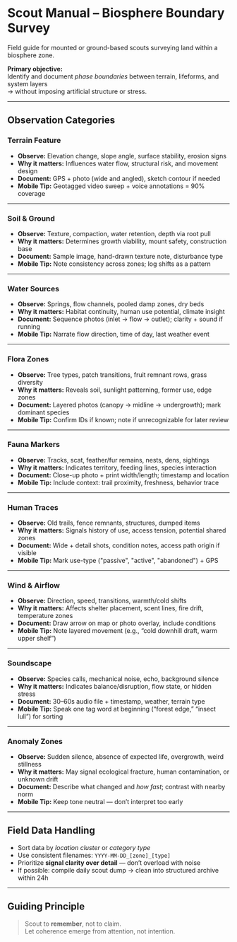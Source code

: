 # Scout Manual – Biosphere Boundary Survey

Field guide for mounted or ground-based scouts surveying land within a biosphere zone.

**Primary objective:**  
Identify and document *phase boundaries* between terrain, lifeforms, and system layers  
→ without imposing artificial structure or stress.

---

## Observation Categories

### Terrain Feature  
- **Observe:** Elevation change, slope angle, surface stability, erosion signs  
- **Why it matters:** Influences water flow, structural risk, and movement design  
- **Document:** GPS + photo (wide and angled), sketch contour if needed  
- **Mobile Tip:** Geotagged video sweep + voice annotations = 90% coverage

---

### Soil & Ground  
- **Observe:** Texture, compaction, water retention, depth via root pull  
- **Why it matters:** Determines growth viability, mount safety, construction base  
- **Document:** Sample image, hand-drawn texture note, disturbance type  
- **Mobile Tip:** Note consistency across zones; log shifts as a pattern

---

### Water Sources  
- **Observe:** Springs, flow channels, pooled damp zones, dry beds  
- **Why it matters:** Habitat continuity, human use potential, climate insight  
- **Document:** Sequence photos (inlet → flow → outlet); clarity + sound if running  
- **Mobile Tip:** Narrate flow direction, time of day, last weather event

---

### Flora Zones  
- **Observe:** Tree types, patch transitions, fruit remnant rows, grass diversity  
- **Why it matters:** Reveals soil, sunlight patterning, former use, edge zones  
- **Document:** Layered photos (canopy → midline → undergrowth); mark dominant species  
- **Mobile Tip:** Confirm IDs if known; note if unrecognizable for later review

---

### Fauna Markers  
- **Observe:** Tracks, scat, feather/fur remains, nests, dens, sightings  
- **Why it matters:** Indicates territory, feeding lines, species interaction  
- **Document:** Close-up photo + print width/length; timestamp and location  
- **Mobile Tip:** Include context: trail proximity, freshness, behavior trace

---

### Human Traces  
- **Observe:** Old trails, fence remnants, structures, dumped items  
- **Why it matters:** Signals history of use, access tension, potential shared zones  
- **Document:** Wide + detail shots, condition notes, access path origin if visible  
- **Mobile Tip:** Mark use-type ("passive", "active", "abandoned") + GPS

---

### Wind & Airflow  
- **Observe:** Direction, speed, transitions, warmth/cold shifts  
- **Why it matters:** Affects shelter placement, scent lines, fire drift, temperature zones  
- **Document:** Draw arrow on map or photo overlay, include conditions  
- **Mobile Tip:** Note layered movement (e.g., “cold downhill draft, warm upper shelf”)

---

### Soundscape  
- **Observe:** Species calls, mechanical noise, echo, background silence  
- **Why it matters:** Indicates balance/disruption, flow state, or hidden stress  
- **Document:** 30–60s audio file + timestamp, weather, terrain type  
- **Mobile Tip:** Speak one tag word at beginning (“forest edge,” “insect lull”) for sorting

---

### Anomaly Zones  
- **Observe:** Sudden silence, absence of expected life, overgrowth, weird stillness  
- **Why it matters:** May signal ecological fracture, human contamination, or unknown drift  
- **Document:** Describe what changed and *how fast*; contrast with nearby norm  
- **Mobile Tip:** Keep tone neutral — don’t interpret too early

---

## Field Data Handling

- Sort data by *location cluster* or *category type*  
- Use consistent filenames: `YYYY-MM-DD_[zone]_[type]`  
- Prioritize **signal clarity over detail** — don’t overload with noise  
- If possible: compile daily scout dump → clean into structured archive within 24h

---

## Guiding Principle

> Scout to **remember**, not to claim.  
> Let coherence emerge from attention, not intention.

